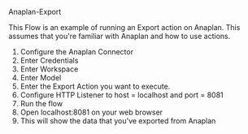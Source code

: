 Anaplan-Export

This Flow is an example of running an Export action on Anaplan. This assumes that you're familiar with Anaplan and how to use actions.

1. Configure the Anaplan Connector
2. Enter Credentials
3. Enter Workspace 
4. Enter Model 
5. Enter the Export Action you want to execute.
6. Configure HTTP Listener to  host = localhost and port = 8081
7. Run the flow
8. Open localhost:8081 on your web browser
9. This will show the data that you've exported from Anaplan